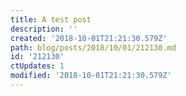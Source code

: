 ```yaml
---
title: A test post
description: ''
created: '2018-10-01T21:21:30.579Z'
path: blog/posts/2018/10/01/212130.md
id: '212130'
ctUpdates: 1
modified: '2018-10-01T21:21:30.579Z'
---
```

